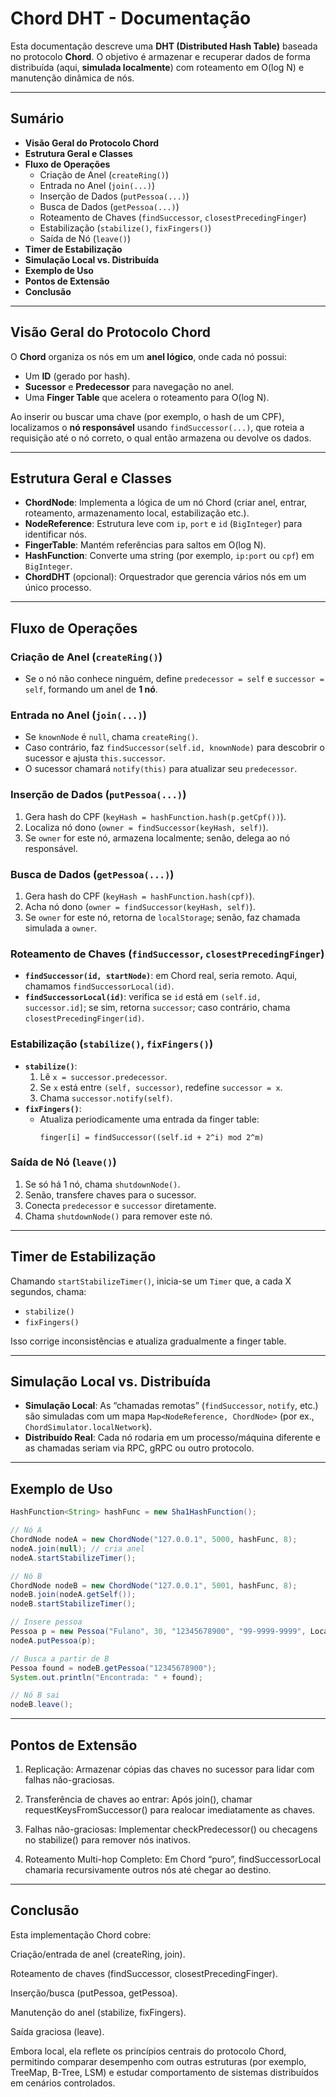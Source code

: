 # Chord DHT - Documentação

Esta documentação descreve uma **DHT (Distributed Hash Table)** baseada no protocolo **Chord**. O objetivo é armazenar e recuperar dados de forma distribuída (aqui, **simulada localmente**) com roteamento em O(log N) e manutenção dinâmica de nós.

---

## Sumário

- **Visão Geral do Protocolo Chord**  
- **Estrutura Geral e Classes**  
- **Fluxo de Operações**  
  - Criação de Anel (`createRing()`)  
  - Entrada no Anel (`join(...)`)  
  - Inserção de Dados (`putPessoa(...)`)  
  - Busca de Dados (`getPessoa(...)`)  
  - Roteamento de Chaves (`findSuccessor`, `closestPrecedingFinger`)  
  - Estabilização (`stabilize()`, `fixFingers()`)  
  - Saída de Nó (`leave()`)  
- **Timer de Estabilização**  
- **Simulação Local vs. Distribuída**  
- **Exemplo de Uso**  
- **Pontos de Extensão**  
- **Conclusão**

---

## Visão Geral do Protocolo Chord

O **Chord** organiza os nós em um **anel lógico**, onde cada nó possui:

- Um **ID** (gerado por hash).  
- **Sucessor** e **Predecessor** para navegação no anel.  
- Uma **Finger Table** que acelera o roteamento para O(log N).

Ao inserir ou buscar uma chave (por exemplo, o hash de um CPF), localizamos o **nó responsável** usando `findSuccessor(...)`, que roteia a requisição até o nó correto, o qual então armazena ou devolve os dados.

---

## Estrutura Geral e Classes

- **ChordNode**: Implementa a lógica de um nó Chord (criar anel, entrar, roteamento, armazenamento local, estabilização etc.).  
- **NodeReference**: Estrutura leve com `ip`, `port` e `id` (`BigInteger`) para identificar nós.  
- **FingerTable**: Mantém referências para saltos em O(log N).  
- **HashFunction**: Converte uma string (por exemplo, `ip:port` ou `cpf`) em `BigInteger`.  
- **ChordDHT** (opcional): Orquestrador que gerencia vários nós em um único processo.

---

## Fluxo de Operações

### Criação de Anel (`createRing()`)
- Se o nó não conhece ninguém, define `predecessor = self` e `successor = self`, formando um anel de **1 nó**.

### Entrada no Anel (`join(...)`)
- Se `knownNode` é `null`, chama `createRing()`.  
- Caso contrário, faz `findSuccessor(self.id, knownNode)` para descobrir o sucessor e ajusta `this.successor`.  
- O sucessor chamará `notify(this)` para atualizar seu `predecessor`.

### Inserção de Dados (`putPessoa(...)`)
1. Gera hash do CPF (`keyHash = hashFunction.hash(p.getCpf())`).  
2. Localiza nó dono (`owner = findSuccessor(keyHash, self)`).  
3. Se `owner` for este nó, armazena localmente; senão, delega ao nó responsável.

### Busca de Dados (`getPessoa(...)`)
1. Gera hash do CPF (`keyHash = hashFunction.hash(cpf)`).  
2. Acha nó dono (`owner = findSuccessor(keyHash, self)`).  
3. Se `owner` for este nó, retorna de `localStorage`; senão, faz chamada simulada a `owner`.

### Roteamento de Chaves (`findSuccessor`, `closestPrecedingFinger`)
- **`findSuccessor(id, startNode)`**: em Chord real, seria remoto. Aqui, chamamos `findSuccessorLocal(id)`.  
- **`findSuccessorLocal(id)`**: verifica se `id` está em `(self.id, successor.id]`; se sim, retorna `successor`; caso contrário, chama `closestPrecedingFinger(id)`.

### Estabilização (`stabilize()`, `fixFingers()`)
- **`stabilize()`**:  
  1. Lê `x = successor.predecessor`.  
  2. Se `x` está entre `(self, successor)`, redefine `successor = x`.  
  3. Chama `successor.notify(self)`.  
- **`fixFingers()`**:  
  - Atualiza periodicamente uma entrada da finger table:  
    ```
    finger[i] = findSuccessor((self.id + 2^i) mod 2^m)
    ```

### Saída de Nó (`leave()`)
1. Se só há 1 nó, chama `shutdownNode()`.  
2. Senão, transfere chaves para o sucessor.  
3. Conecta `predecessor` e `successor` diretamente.  
4. Chama `shutdownNode()` para remover este nó.

---

## Timer de Estabilização

Chamando `startStabilizeTimer()`, inicia-se um `Timer` que, a cada X segundos, chama:

- `stabilize()`  
- `fixFingers()`

Isso corrige inconsistências e atualiza gradualmente a finger table.

---

## Simulação Local vs. Distribuída

- **Simulação Local**: As “chamadas remotas” (`findSuccessor`, `notify`, etc.) são simuladas com um mapa `Map<NodeReference, ChordNode>` (por ex., `ChordSimulator.localNetwork`).  
- **Distribuído Real**: Cada nó rodaria em um processo/máquina diferente e as chamadas seriam via RPC, gRPC ou outro protocolo.

---

## Exemplo de Uso

```java
HashFunction<String> hashFunc = new Sha1HashFunction();

// Nó A
ChordNode nodeA = new ChordNode("127.0.0.1", 5000, hashFunc, 8);
nodeA.join(null); // cria anel
nodeA.startStabilizeTimer();

// Nó B
ChordNode nodeB = new ChordNode("127.0.0.1", 5001, hashFunc, 8);
nodeB.join(nodeA.getSelf());
nodeB.startStabilizeTimer();

// Insere pessoa
Pessoa p = new Pessoa("Fulano", 30, "12345678900", "99-9999-9999", LocalDate.of(1993, 5, 10));
nodeA.putPessoa(p);

// Busca a partir de B
Pessoa found = nodeB.getPessoa("12345678900");
System.out.println("Encontrada: " + found);

// Nó B sai
nodeB.leave(); 
```

---

## Pontos de Extensão

1. Replicação: Armazenar cópias das chaves no sucessor para lidar com falhas não-graciosas.


2. Transferência de chaves ao entrar: Após join(), chamar requestKeysFromSuccessor() para realocar imediatamente as chaves.


3. Falhas não-graciosas: Implementar checkPredecessor() ou checagens no stabilize() para remover nós inativos.


4. Roteamento Multi-hop Completo: Em Chord “puro”, findSuccessorLocal chamaria recursivamente outros nós até chegar ao destino.




---

## Conclusão

Esta implementação Chord cobre:

Criação/entrada de anel (createRing, join).

Roteamento de chaves (findSuccessor, closestPrecedingFinger).

Inserção/busca (putPessoa, getPessoa).

Manutenção do anel (stabilize, fixFingers).

Saída graciosa (leave).


Embora local, ela reflete os princípios centrais do protocolo Chord, permitindo comparar desempenho com outras estruturas (por exemplo, TreeMap, B-Tree, LSM) e estudar comportamento de sistemas distribuídos em cenários controlados.